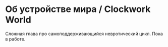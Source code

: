 # Об устройстве мира / Clockwork World

Сложная глава про самоподдерживающийся невротический цикл. Пока в работе.
